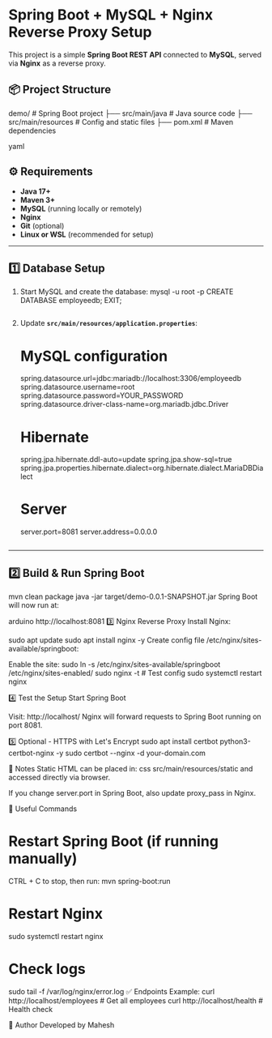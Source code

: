 # Spring Boot + MySQL + Nginx Reverse Proxy Setup

This project is a simple **Spring Boot REST API** connected to **MySQL**, served via **Nginx** as a reverse proxy.

## 📦 Project Structure
demo/ # Spring Boot project
├── src/main/java # Java source code
├── src/main/resources # Config and static files
├── pom.xml # Maven dependencies

yaml
## ⚙ Requirements
- **Java 17+**
- **Maven 3+**
- **MySQL** (running locally or remotely)
- **Nginx**
- **Git** (optional)
- **Linux or WSL** (recommended for setup)

---

## 1️⃣ Database Setup
1. Start MySQL and create the database:
    mysql -u root -p
    CREATE DATABASE employeedb;
    EXIT;
    ```

2. Update **`src/main/resources/application.properties`**:
    # MySQL configuration
    spring.datasource.url=jdbc:mariadb://localhost:3306/employeedb
    spring.datasource.username=root
    spring.datasource.password=YOUR_PASSWORD
    spring.datasource.driver-class-name=org.mariadb.jdbc.Driver

    # Hibernate
    spring.jpa.hibernate.ddl-auto=update
    spring.jpa.show-sql=true
    spring.jpa.properties.hibernate.dialect=org.hibernate.dialect.MariaDBDialect

    # Server
    server.port=8081
    server.address=0.0.0.0
    ```

---

## 2️⃣ Build & Run Spring Boot
mvn clean package
java -jar target/demo-0.0.1-SNAPSHOT.jar
Spring Boot will now run at:

arduino
http://localhost:8081
3️⃣ Nginx Reverse Proxy
Install Nginx:

sudo apt update
sudo apt install nginx -y
Create config file /etc/nginx/sites-available/springboot:

Enable the site:
sudo ln -s /etc/nginx/sites-available/springboot /etc/nginx/sites-enabled/
sudo nginx -t   # Test config
sudo systemctl restart nginx

4️⃣ Test the Setup
Start Spring Boot

Visit:
http://localhost/
Nginx will forward requests to Spring Boot running on port 8081.

5️⃣ Optional - HTTPS with Let's Encrypt
sudo apt install certbot python3-certbot-nginx -y
sudo certbot --nginx -d your-domain.com

📝 Notes
Static HTML can be placed in:
css
src/main/resources/static
and accessed directly via browser.

If you change server.port in Spring Boot, also update proxy_pass in Nginx.

🚀 Useful Commands
# Restart Spring Boot (if running manually)
CTRL + C to stop, then run:
mvn spring-boot:run

# Restart Nginx
sudo systemctl restart nginx

# Check logs
sudo tail -f /var/log/nginx/error.log
✅ Endpoints
Example:
curl http://localhost/employees   # Get all employees
curl http://localhost/health      # Health check

📌 Author
Developed by Mahesh
